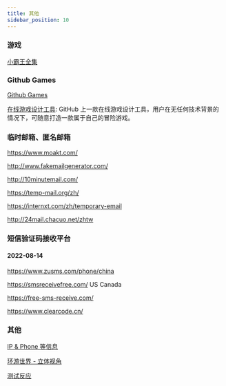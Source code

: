 ```yaml
---
title: 其他
sidebar_position: 10
---
```


### 游戏

[小霸王全集](https://yikm.net/)

### Github Games

[Github Games](http://likexia.gitee.io/game/index.html)

[在线游戏设计工具](http://diygame.vip/#/): GitHub 上一款在线游戏设计工具，用户在无任何技术背景的情况下，可随意打造一款属于自己的冒险游戏。

### 临时邮箱、匿名邮箱

https://www.moakt.com/

http://www.fakemailgenerator.com/

http://10minutemail.com/

https://temp-mail.org/zh/

https://internxt.com/zh/temporary-email

http://24mail.chacuo.net/zhtw

### 短信验证码接收平台

#### 2022-08-14

https://www.zusms.com/phone/china

https://smsreceivefree.com/ US Canada

https://free-sms-receive.com/

https://www.clearcode.cn/

### 其他

[IP & Phone 等信息](https://www.qqzeng.com/)

[环游世界 - 立体视角](https://www.airpano.com/)

[测试反应](https://humanbenchmark.com/tests/reactiontime)
